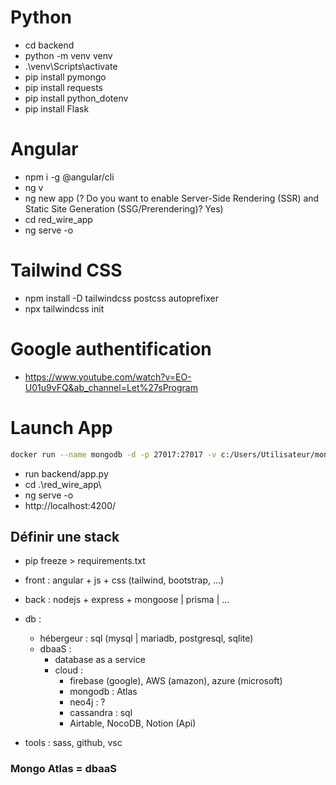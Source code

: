 # Python

- cd backend
- python -m venv venv
- .\venv\Scripts\activate
- pip install pymongo
- pip install requests
- pip install python_dotenv
- pip install Flask
<!-- - pip install bson package un pau moisis -->

# Angular

- npm i -g @angular/cli
- ng v
- ng new app (? Do you want to enable Server-Side Rendering (SSR) and Static Site Generation (SSG/Prerendering)? Yes)
- cd red_wire_app
- ng serve -o

# Tailwind CSS

- npm install -D tailwindcss postcss autoprefixer
- npx tailwindcss init

# Google authentification

- https://www.youtube.com/watch?v=EO-U01u9vFQ&ab_channel=Let%27sProgram

# Launch App

```sh
docker run --name mongodb -d -p 27017:27017 -v c:/Users/Utilisateur/mongodb:/data/db/ mongodb/mongodb-community-server:latest

```

- run backend/app.py
- cd .\red_wire_app\
- ng serve -o
- http://localhost:4200/

## Définir une stack

- pip freeze > requirements.txt

- front : angular + js + css (tailwind, bootstrap, ...)

- back : nodejs + express + mongoose | prisma | ...

- db :

  - hébergeur : sql (mysql | mariadb, postgresql, sqlite)
  - dbaaS :
    - database as a service
    - cloud :
      - firebase (google), AWS (amazon), azure (microsoft)
      - mongodb : Atlas
      - neo4j : ?
      - cassandra : sql
      - Airtable, NocoDB, Notion (Api)

- tools : sass, github, vsc

### Mongo Atlas = dbaaS
